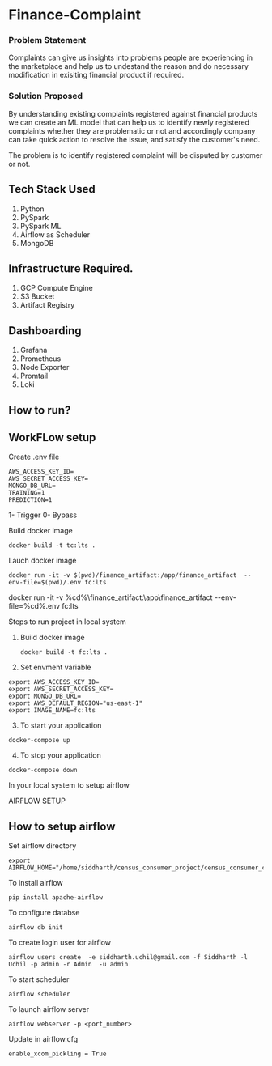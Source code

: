 # Finance-Complaint

### Problem Statement

Complaints can give us insights into problems people are experiencing in the marketplace and help us to undestand the reason and do necessary modification in exisiting financial product if required.

### Solution Proposed

By understanding existing complaints registered against financial products we can create an ML model that can help us to identify newly registered complaints whether they are problematic or not and accordingly company can take quick action to resolve the issue, and satisfy the customer's need.

The problem is to identify registered complaint will be disputed by customer or not.

## Tech Stack Used

1. Python
2. PySpark
3. PySpark ML
4. Airflow as Scheduler
5. MongoDB

## Infrastructure Required.

1. GCP Compute Engine
2. S3 Bucket
3. Artifact Registry

## Dashboarding

1. Grafana
2. Prometheus
3. Node Exporter
4. Promtail
5. Loki

## How to run?

## WorkFLow setup

Create .env file

```
AWS_ACCESS_KEY_ID=
AWS_SECRET_ACCESS_KEY=
MONGO_DB_URL=
TRAINING=1
PREDICTION=1
```

1- Trigger
0- Bypass

Build docker image

```
docker build -t tc:lts .
```

Lauch docker image

```
docker run -it -v $(pwd)/finance_artifact:/app/finance_artifact  --env-file=$(pwd)/.env fc:lts
```

docker run -it -v %cd%\finance_artifact:\app\finance_artifact --env-file=%cd%\.env fc:lts

Steps to run project in local system

1. Build docker image
   ```
   docker build -t fc:lts .
   ```
2. Set envment variable

```
export AWS_ACCESS_KEY_ID=
export AWS_SECRET_ACCESS_KEY=
export MONGO_DB_URL=
export AWS_DEFAULT_REGION="us-east-1"
export IMAGE_NAME=fc:lts
```

3. To start your application

```
docker-compose up
```

4. To stop your application

```
docker-compose down
```

In your local system to setup airflow

AIRFLOW SETUP

## How to setup airflow

Set airflow directory

```
export AIRFLOW_HOME="/home/siddharth/census_consumer_project/census_consumer_complaint/airflow"
```

To install airflow

```
pip install apache-airflow
```

To configure databse

```
airflow db init
```

To create login user for airflow

```
airflow users create  -e siddharth.uchil@gmail.com -f Siddharth -l Uchil -p admin -r Admin  -u admin
```

To start scheduler

```
airflow scheduler
```

To launch airflow server

```
airflow webserver -p <port_number>
```

Update in airflow.cfg

```
enable_xcom_pickling = True
```
